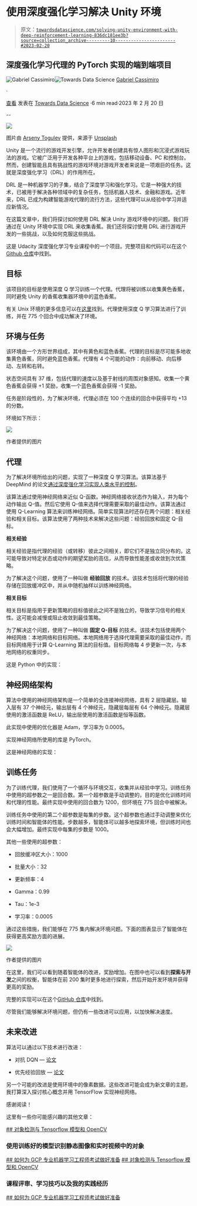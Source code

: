 # 使用深度强化学习解决 Unity 环境

> 原文：[`towardsdatascience.com/solving-unity-environment-with-deep-reinforcement-learning-836dc181ee3b?source=collection_archive---------10-----------------------#2023-02-20`](https://towardsdatascience.com/solving-unity-environment-with-deep-reinforcement-learning-836dc181ee3b?source=collection_archive---------10-----------------------#2023-02-20)

## 深度强化学习代理的 PyTorch 实现的端到端项目

[](https://gabrielcassimiro17.medium.com/?source=post_page-----836dc181ee3b--------------------------------)![Gabriel Cassimiro](https://gabrielcassimiro17.medium.com/?source=post_page-----836dc181ee3b--------------------------------)[](https://towardsdatascience.com/?source=post_page-----836dc181ee3b--------------------------------)![Towards Data Science](https://towardsdatascience.com/?source=post_page-----836dc181ee3b--------------------------------) [Gabriel Cassimiro](https://gabrielcassimiro17.medium.com/?source=post_page-----836dc181ee3b--------------------------------)

·

[查看](https://medium.com/m/signin?actionUrl=https%3A%2F%2Fmedium.com%2F_%2Fsubscribe%2Fuser%2F3692fb93d7e5&operation=register&redirect=https%3A%2F%2Ftowardsdatascience.com%2Fsolving-unity-environment-with-deep-reinforcement-learning-836dc181ee3b&user=Gabriel+Cassimiro&userId=3692fb93d7e5&source=post_page-3692fb93d7e5----836dc181ee3b---------------------post_header-----------) 发表在 [Towards Data Science](https://towardsdatascience.com/?source=post_page-----836dc181ee3b--------------------------------) ·6 min read·2023 年 2 月 20 日[](https://medium.com/m/signin?actionUrl=https%3A%2F%2Fmedium.com%2F_%2Fvote%2Ftowards-data-science%2F836dc181ee3b&operation=register&redirect=https%3A%2F%2Ftowardsdatascience.com%2Fsolving-unity-environment-with-deep-reinforcement-learning-836dc181ee3b&user=Gabriel+Cassimiro&userId=3692fb93d7e5&source=-----836dc181ee3b---------------------clap_footer-----------)

--

[](https://medium.com/m/signin?actionUrl=https%3A%2F%2Fmedium.com%2F_%2Fbookmark%2Fp%2F836dc181ee3b&operation=register&redirect=https%3A%2F%2Ftowardsdatascience.com%2Fsolving-unity-environment-with-deep-reinforcement-learning-836dc181ee3b&source=-----836dc181ee3b---------------------bookmark_footer-----------)![](img/407363663dbe1f188dd99ddb58cb70e2.png)

图片由 [Arseny Togulev](https://unsplash.com/@tetrakiss?utm_source=unsplash&utm_medium=referral&utm_content=creditCopyText) 提供，来源于 [Unsplash](https://unsplash.com/pt-br/s/fotografias/robot?utm_source=unsplash&utm_medium=referral&utm_content=creditCopyText)

Unity 是一个流行的游戏开发引擎，允许开发者创建具有惊人图形和沉浸式游戏玩法的游戏。它被广泛用于开发各种平台上的游戏，包括移动设备、PC 和控制台。然而，创建智能且具有挑战性的游戏环境对游戏开发者来说是一项艰巨的任务。这就是深度强化学习（DRL）的作用所在。

DRL 是一种机器学习的子集，结合了深度学习和强化学习。它是一种强大的技术，已被用于解决各种领域中的复杂任务，包括机器人技术、金融和游戏。近年来，DRL 已成为构建智能游戏代理的流行方法，这些代理可以从经验中学习并适应新情况。

在这篇文章中，我们将探讨如何使用 DRL 解决 Unity 游戏环境中的问题。我们将通过在 Unity 环境中实现 DRL 来收集香蕉。我们还将探讨使用 DRL 进行游戏开发的一些挑战，以及如何克服这些挑战。

这是 Udacity 深度强化学习专业课程中的一个项目。完整项目和代码可以在这个[Github 仓库](https://github.com/gabrielcassimiro17/rl-dqn-collect-bananas)中找到。

## 目标

该项目的目标是使用深度 Q 学习训练一个代理。代理将被训练以收集黄色香蕉，同时避免 Unity 的香蕉收集器环境中的蓝色香蕉。

有关 Unix 环境的更多信息可以在[这里](https://github.com/Unity-Technologies/ml-agents/blob/main/docs/Learning-Environment-Examples.md#banana-collector)找到。代理使用深度 Q 学习算法进行了训练，并在 775 个回合中成功解决了环境。

## 环境与任务

该环境由一个方形世界组成，其中有黄色和蓝色香蕉。代理的目标是尽可能多地收集黄色香蕉，同时避免蓝色香蕉。代理有 4 个可能的动作：向前移动、向后移动、左转和右转。

状态空间具有 37 维，包括代理的速度以及基于射线的周围对象感知。收集一个黄色香蕉会获得 +1 奖励，收集一个蓝色香蕉会获得 -1 奖励。

任务是阶段性的，为了解决环境，代理必须在 100 个连续的回合中获得平均 +13 的分数。

环境如下所示：

![](img/03b8b6f99cd8f3437e3a8c7c5fc4a448.png)

作者提供的图片

## **代理**

为了解决环境所给出的问题，实现了一种深度 Q 学习算法。该算法基于 DeepMind 的论文[通过深度强化学习实现人类水平的控制](https://storage.googleapis.com/deepmind-media/dqn/DQNNaturePaper.pdf)。

该算法通过使用神经网络来近似 Q-函数。神经网络接收状态作为输入，并为每个动作输出 Q-值。然后它使用 Q-值来选择代理需要采取的最佳动作。该算法通过使用 Q-Learning 算法来训练神经网络。简单实现算法时还存在两个问题：相关经验和相关目标。该算法使用了两种技术来解决这些问题：经验回放和固定 Q-目标。

**相关经验**

相关经验是指代理的经验（或转移）彼此之间相关，即它们不是独立同分布的。这可能导致对特定状态或动作的期望奖励的高估，从而导致性能差或收敛到次优策略。

为了解决这个问题，使用了一种叫做 **经验回放** 的技术。该技术包括将代理的经验存储在回放缓冲区中，并从中随机抽样以训练神经网络。

**相关目标**

相关目标是指用于更新策略的目标值彼此之间不是独立的，导致学习信号的相关性。这可能会减慢或阻止收敛到最佳策略。

为了解决这个问题，使用了一种叫做 **固定 Q-目标** 的技术。该技术包括使用两个神经网络：本地网络和目标网络。本地网络用于选择代理需要采取的最佳动作，而目标网络用于计算 Q-Learning 算法的目标值。目标网络每 4 步更新一次，与本地网络的权重同步。

这是 Python 中的实现：

## **神经网络架构**

算法中使用的神经网络架构是一个简单的全连接神经网络，具有 2 层隐藏层。输入层有 37 个神经元，输出层有 4 个神经元，隐藏层每层有 64 个神经元。隐藏层使用的激活函数是 ReLU，输出层使用的激活函数是恒等函数。

此实现中使用的优化器是 Adam，学习率为 0.0005。

实现神经网络所使用的库是 PyTorch。

这是神经网络的实现：

## 训练任务

为了训练代理，我们使用了一个循环与环境交互，收集并从经验中学习。训练任务中使用的超参数之一是回合数。第一个超参数是手动调整的，目的是优化训练时间和代理的性能。最终实现中使用的回合数为 1200，但环境在 775 回合中被解决。

训练任务中使用的第二个超参数是每集的步数。这个超参数也通过手动调整来优化训练时间和智能体的性能。步数越多，智能体可以越多地探索环境，但训练时间也会大幅增加。最终实现中每集的步数是 1000。

其他一些使用的超参数：

+   回放缓冲区大小：1000

+   批量大小：32

+   更新频率：4

+   Gamma：0.99

+   Tau：1e-3

+   学习率：0.0005

通过这些措施，我们能够在 775 集内解决环境问题。下面的图表显示了智能体在获得更高奖励方面的进展。

![](img/0c871cf37146a7d3bd8546b3624108df.png)

作者提供的图片

在这里，我们可以看到随着智能体的改进，奖励增加。在图中也可以看到**探索与开发**之间的权衡，智能体在前 200 集时更多地进行探索，然后开始开发环境并获得更高的奖励。

完整的实现可以在这个[GitHub 仓库](https://github.com/gabrielcassimiro17/rl-dqn-collect-bananas)中找到。

尽管我们能够解决环境问题，但仍有一些改进可以应用，以加快解决速度。

## **未来改进**

算法可以通过以下技术进行改进：

+   对抗 DQN — [论文](https://arxiv.org/pdf/1511.06581.pdf)

+   优先经验回放 — [论文](https://arxiv.org/pdf/1511.05952.pdf)

另一个可能的改进是使用环境中的像素数据。这些改进可能会成为新文章的主题，我打算深入探讨核心概念并用 TensorFlow 实现神经网络。

感谢阅读！

这里有一些你可能感兴趣的其他文章：

[## 对象检测与 Tensorflow 模型和 OpenCV](https://towardsdatascience.com/object-detection-with-tensorflow-model-and-opencv-d839f3e42849?source=post_page-----836dc181ee3b--------------------------------)

### 使用训练好的模型识别静态图像和实时视频中的对象

[## 如何为 GCP 专业机器学习工程师考试做好准备](https://towardsdatascience.com/how-to-prepare-for-the-gcp-professional-machine-learning-engineer-exam-b1c59967355f?source=post_page-----836dc181ee3b--------------------------------) [## 对象检测与 Tensorflow 模型和 OpenCV](https://towardsdatascience.com/object-detection-with-tensorflow-model-and-opencv-d839f3e42849?source=post_page-----836dc181ee3b--------------------------------)

### 课程评审、学习技巧以及我的实践经历

[## 如何为 GCP 专业机器学习工程师考试做好准备](https://towardsdatascience.com/how-to-prepare-for-the-gcp-professional-machine-learning-engineer-exam-b1c59967355f?source=post_page-----836dc181ee3b--------------------------------)
